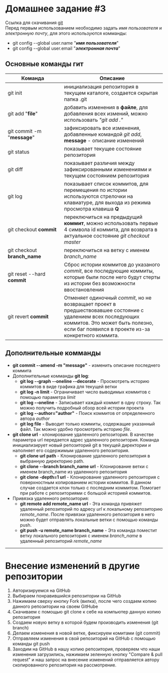 # Домашнее задание #3
Ссылка для скачивания [git](https://git-scm.com/downloads)  
Перед первым использованием необходимо задать *имя пользователя* и *электронную почту*, для этого используются комманды:  
* git config --global user.name "***имя пользователя***"
* git config --global user.email "***электронная почта***"
## Основные команды гит
|<div style="width:160px">Команда</div>|Описание|
|-|-|
|git init|инициализация репозитория в текущем каталоге, создается скрытая папка .git|
|git add "**file**"|добавить изменения в **файле**, для добавления всех измений, можно использовать *"git add ."*|
|git commit -m "**message**"|зафиксировать все изменения, добавленные командой *git add*, **message** - описание изменений|
|git status|показывает текущее состояние репозитория|
|git diff|показывает различия между зафиксированными изменениями и текущем состоянием репозитория|
|git log|показывает список коммитов, для перемещения по истории используются стрелочки на клавиатуре, для выхода из режима просмотра клавиша **Q**|
|git checkout **commit**|переключиться на предыдущий **коммит**, можно использовать первые 4 символа id коммита, для возврата в актуальное состояние *git checkout master*|
|git checkout **branch_name**|переключиться на ветку с именем *branch_name*|
|git reset --hard **commit**|Сброс истории коммитов до указаного *commit*, все последующие коммиты, которые были после него будут стерты из истории без возможности ввостановления|
|git revert **commit**|Отменяет одиночный *commit*, но не возвращает проект в предшествовавшее состояние с удалением всех последующих коммитов. Это может быть полезно, если баг появился в проекте из-за конкретного коммита.|

## Дополнительные комманды
* **git commit --amend -m "message"** - изменить описание последнего коммита
* Дополнительные комманды **git log**:
    * **git log --graph --oneline --decorate** - Просмотреть историю коммитов в виде графика для текущей ветки
    * **git log -n limit** - Ограничивает число выводимых коммитов с помощью параметра *limit*
    * **git log --oneline** - Записывает каждый коммит в одну строку. Так можно получить подробный обзор всей истории проекта
    * **git log --author="author"** - Поиск коммитов от определенного автора *author*
    * **git log file** - Выводит только коммиты, содержащие указанный файл. Так можно удобно просмотреть историю *file*.
* **git clone url** - клонирование удаленного репозитория. В качестве параметра url передается адрес удаленного репозитория. Команда инициализирует новый репозиторий git в текущей директории и наполняет его содержимым удаленного репозитория.  
    * **git clone url path** - Клонирование удаленного репозитория в выбранную директорию path.
    * **git clone --branch branch_name url** - Клонирование ветки с именем branch_name из удаленного репозитория
    * **git clone -depth=1 url** - Клонирование удаленного репозитория с поверхностным копированием истории коммитов. В данном случае создается клон только с последним коммитом. Помогает при работе с репозиториями с большой историей коммитов.
* Привязка удаленного репозитория:
    * **git remote add remote_name url** - Эта команда привяжет удаленный репозиторий по адресу *url* к локальному репозиторию *remote_name*. После привязки удаленного репозитория в него можно будет отправлять локальные ветки с помощью команды push.
    * **git push -u remote_name branch_name** - Эта команда поместит ветку локального репозитория с именем *branch_name* в удаленный репозиторий *remote_name*
---
# Внесение изменений в другие репозитории
1. Авторизируемся на GitHub
2. Выбираем понравившийся репозитории на GitHub
3. Нажимаем сверху кнопку Fork (вилка), после чего создаем копию данного репозитории на своем GitHubе
4. Скачиваем с помощью git clone к себе на компьютер данную копию репозитория
5. Создаем новую ветку в которой будем производить изменения (git branch)
6. Делаем изменения в новой ветке, фиксируем комитами (git commit)
7. Отправляем изменения в свой репозиторий на GitHub с помощью команды git push
8. Заходим на GitHub в нашу копию репозитория, проверяем что наши изменения загрузились, нажимаем зеленную кнопку "Compare & pull request" и наш запрос на внесение изменений отправляется автору скопированного репозитория на рассмотрение.